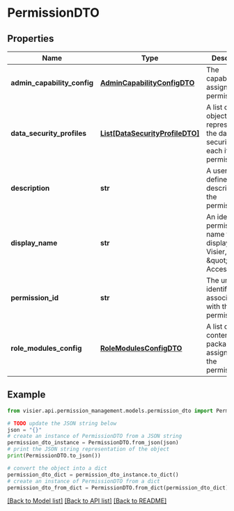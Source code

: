 # PermissionDTO


## Properties

Name | Type | Description | Notes
------------ | ------------- | ------------- | -------------
**admin_capability_config** | [**AdminCapabilityConfigDTO**](AdminCapabilityConfigDTO.md) | The capabilities assigned in the permission. | [optional] 
**data_security_profiles** | [**List[DataSecurityProfileDTO]**](DataSecurityProfileDTO.md) | A list of objects representing the data security for each item in a permission. | [optional] 
**description** | **str** | A user-defined description of the permission. | [optional] 
**display_name** | **str** | An identifiable permission name to display in Visier, such as \&quot;Diversity Access\&quot;. | [optional] 
**permission_id** | **str** | The unique identifier associated with the permission. | [optional] 
**role_modules_config** | [**RoleModulesConfigDTO**](RoleModulesConfigDTO.md) | A list of content packages assigned to the permission. | [optional] 

## Example

```python
from visier.api.permission_management.models.permission_dto import PermissionDTO

# TODO update the JSON string below
json = "{}"
# create an instance of PermissionDTO from a JSON string
permission_dto_instance = PermissionDTO.from_json(json)
# print the JSON string representation of the object
print(PermissionDTO.to_json())

# convert the object into a dict
permission_dto_dict = permission_dto_instance.to_dict()
# create an instance of PermissionDTO from a dict
permission_dto_from_dict = PermissionDTO.from_dict(permission_dto_dict)
```
[[Back to Model list]](../README.md#documentation-for-models) [[Back to API list]](../README.md#documentation-for-api-endpoints) [[Back to README]](../README.md)



